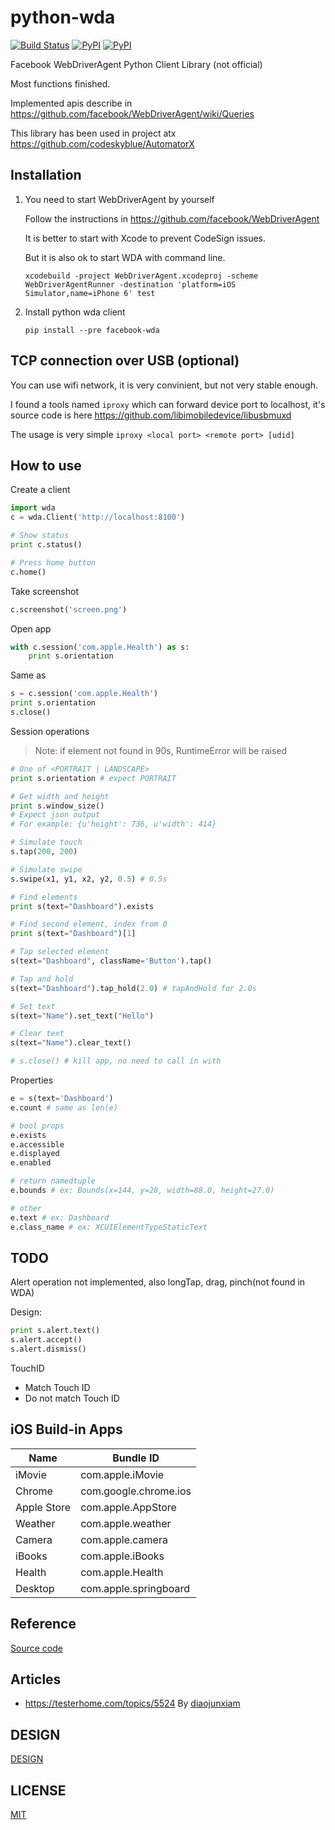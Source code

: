 # python-wda
[![Build Status](https://travis-ci.org/openatx/facebook-wda.svg?branch=master)](https://travis-ci.org/openatx/facebook-wda)
[![PyPI](https://img.shields.io/pypi/v/facebook-wda.svg)](https://pypi.python.org/pypi/facebook-wda)
[![PyPI](https://img.shields.io/pypi/l/facebook-wda.svg)]()

Facebook WebDriverAgent Python Client Library (not official)

Most functions finished.

Implemented apis describe in <https://github.com/facebook/WebDriverAgent/wiki/Queries>

This library has been used in project atx <https://github.com/codeskyblue/AutomatorX>

## Installation
1. You need to start WebDriverAgent by yourself

	Follow the instructions in <https://github.com/facebook/WebDriverAgent>

	It is better to start with Xcode to prevent CodeSign issues.

	But it is also ok to start WDA with command line.

	```
	xcodebuild -project WebDriverAgent.xcodeproj -scheme WebDriverAgentRunner -destination 'platform=iOS Simulator,name=iPhone 6' test
	```

2. Install python wda client

	```
	pip install --pre facebook-wda
	```

## TCP connection over USB (optional)
You can use wifi network, it is very convinient, but not very stable enough.

I found a tools named `iproxy` which can forward device port to localhost, it\'s source code is here <https://github.com/libimobiledevice/libusbmuxd>

The usage is very simple `iproxy <local port> <remote port> [udid]`

## How to use
Create a client

```py
import wda
c = wda.Client('http://localhost:8100')

# Show status
print c.status()

# Press home button
c.home()
```

Take screenshot

```py
c.screenshot('screen.png')
```

Open app

```py
with c.session('com.apple.Health') as s:
	print s.orientation
```

Same as

```py
s = c.session('com.apple.Health')
print s.orientation
s.close()
```

Session operations

> Note: if element not found in 90s, RuntimeError will be raised

```py
# One of <PORTRAIT | LANDSCAPE>
print s.orientation # expect PORTRAIT

# Get width and height
print s.window_size()
# Expect json output
# For example: {u'height': 736, u'width': 414}

# Simulate touch
s.tap(200, 200)

# Simulate swipe
s.swipe(x1, y1, x2, y2, 0.5) # 0.5s

# Find elements
print s(text="Dashboard").exists

# Find second element, index from 0
print s(text="Dashboard")[1]

# Tap selected element
s(text="Dashboard", className='Button').tap()

# Tap and hold
s(text="Dashboard").tap_hold(2.0) # tapAndHold for 2.0s

# Set text
s(text="Name").set_text("Hello")

# Clear text
s(text="Name").clear_text()

# s.close() # kill app, no need to call in with
```

Properties

```py
e = s(text='Dashboard')
e.count # same as len(e)

# bool props
e.exists
e.accessible
e.displayed
e.enabled

# return namedtuple
e.bounds # ex: Bounds(x=144, y=28, width=88.0, height=27.0)

# other
e.text # ex: Dashboard
e.class_name # ex: XCUIElementTypeStaticText
```

## TODO
Alert operation not implemented, also longTap, drag, pinch(not found in WDA)

Design:

```py
print s.alert.text()
s.alert.accept()
s.alert.dismiss()
```

TouchID

* Match Touch ID
* Do not match Touch ID

## iOS Build-in Apps
|   Name | Bundle ID          |
|--------|--------------------|
| iMovie | com.apple.iMovie |
| Chrome | com.google.chrome.ios |
| Apple Store | com.apple.AppStore |
| Weather | com.apple.weather |
| Camera | com.apple.camera |
| iBooks | com.apple.iBooks |
| Health | com.apple.Health |
| Desktop | com.apple.springboard |

## Reference
[Source code](https://github.com/facebook/WebDriverAgent/blob/master/WebDriverAgentLib/Commands/FBElementCommands.m#L62)

## Articles
* <https://testerhome.com/topics/5524> By [diaojunxiam](https://github.com/diaojunxian)

## DESIGN
[DESIGN](DESIGN.md)

## LICENSE
[MIT](LICENSE)
